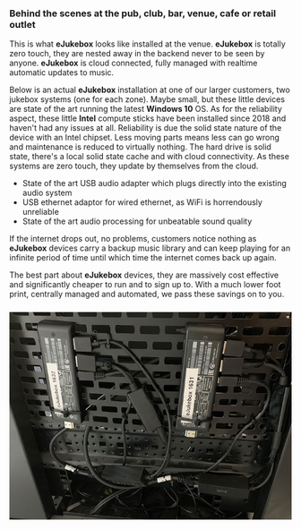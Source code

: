 ### Behind the scenes at the pub, club, bar, venue, cafe or retail outlet
This is what **eJukebox** looks like installed at the venue. **eJukebox** is totally zero touch, they are nested away in the backend never to be seen by anyone. **eJukebox** is cloud connected, fully managed with realtime automatic updates to music. 

Below is an actual **eJukebox** installation at one of our larger customers, two jukebox systems (one for each zone). Maybe small, but these little devices are state of the art running the latest **Windows 10** OS. As for the reliability aspect, these little **Intel** compute sticks have been installed since 2018 and haven't had any issues at all. Reliability is due the solid state nature of the device with an Intel chipset. Less moving parts means less can go wrong and maintenance is reduced to virtually nothing. The hard drive is solid state, there's a local solid state cache and with cloud connectivity. As these systems are zero touch, they update by themselves from the cloud.
- State of the art USB audio adapter which plugs directly into the existing audio system
- USB ethernet adaptor for wired ethernet, as WiFi is horrendously unreliable
- State of the art audio processing for unbeatable sound quality

If the internet drops out, no problems, customers notice nothing as **eJukebox** devices carry a backup music library and can keep playing for an infinite period of time until which time the internet comes back up again.

The best part about **eJukebox** devices, they are massively cost effective and significantly cheaper to run and to sign up to. With a much lower foot print, centrally managed and automated, we pass these savings on to you.

<p align="center">
<img style="vertical-align:middle;margin:10px 0px 10px 0px" width="800" src="blobs/actual_eJukebox_Install.jpg">
</p>
